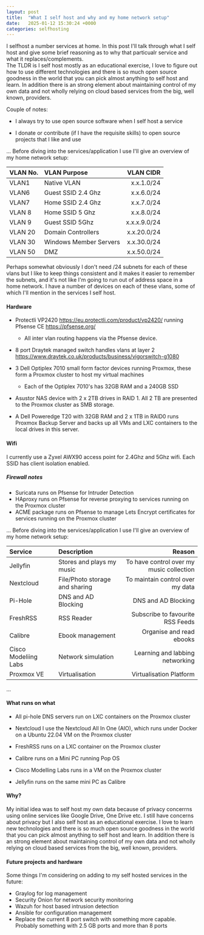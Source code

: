 ```yaml
---
layout: post
title:  "What I self host and why and my home network setup"
date:   2025-01-12 15:30:24 +0000
categories: selfhosting
---
```


I selfhost a number services at home.  In this post I'll talk through what I self host and give some brief reasoning as to why that particualr service and what it replaces/complements.  
The TLDR is I self host mostly as an educational exercise, I love to figure out how to use different technologies and there is so much open source goodness in the world that you can pick almost anything to self host and learn.  In addition there is an strong element about maintaining control of my own data and not wholly relying on cloud based services from the big, well known, providers.

Couple of notes:

- I always try to use open source software when I self host a service
  
- I donate or contribute (if I have the requisite skills) to open source projects that I like and use

...
Before diving into the services/application I use I'll give an overview of my home network setup:

| VLAN No. | VLAN Purpose | VLAN CIDR |
|:---------|:-------------|----------:|
| VLAN1    | Native VLAN  | x.x.1.0/24 |
| VLAN6    | Guest SSID 2.4 Ghz | x.x.6.0/24 |
| VLAN7    | Home SSID 2.4 Ghz | x.x.7.0/24  |
| VLAN 8   | Home SSID 5 Ghz   | x.x.8.0/24  |
| VLAN 9   | Guest SSID 5Ghz   | x.x.x.9.0/24|
| VLAN 20  | Domain Controllers| x.x.20.0/24 |
| VLAN 30  | Windows Member Servers | x.x.30.0/24 |
| VLAN 50  | DMZ               | x.x.50.0/24 |

Perhaps somewhat obviously I don't need /24 subnets for each of these vlans but I like to keep things consistent and it makes it easier to remember the subnets, and it's not like I'm going to run out of address space in a home network.  I have a number of devices on each of these vlans, some of which I'll mention in the services I self host.

#### Hardware

- Protectli VP2420 <https://eu.protectli.com/product/vp2420/> running Pfsense CE <https://pfsense.org/>
  - All inter vlan routing happens via the Pfsense device.

- 8 port Draytek managed switch handles vlans at layer 2 <https://www.draytek.co.uk/products/business/vigorswitch-g1080>
- 3 Dell Optiplex 7010 small form factor devices running Proxmox, these form a Proxmox cluster to host my virtual machines
  - Each of the Optiplex 7010's has 32GB RAM and a 240GB SSD
- Asustor NAS device with 2 x 2TB drives in RAID 1.  All 2 TB are presented to the Proxmox cluster as SMB storage.  
- A Dell Poweredge T20 with 32GB RAM and 2 x 1TB in RAID0 runs Proxmox Backup Server and backs up all VMs and LXC containers to the local drives in this server.


#### Wifi

I currently use a Zyxel AWX90 access point for 2.4Ghz and 5Ghz wifi.  Each SSID has client isolation enabled.

##### Firewall notes

- Suricata runs on Pfsense for Intruder Detection
- HAproxy runs on Pfsense for reverse proxying to services running on the Proxmox cluster
- ACME package runs on Pfsense to manage Lets Encrypt certificates for services running on the Proxmox cluster

...
Before diving into the services/application I use I'll give an overview of my home network setup:

| Service       | Description               | Reason                             |
|:--------------|:--------------------------|-----------------------------------:|
| Jellyfin      | Stores and plays my music | To have control over my music collection |
| Nextcloud     | File/Photo storage and sharing  | To maintain control over my data   |
| Pi-Hole       | DNS and AD Blocking       | DNS and AD Blocking                |
| FreshRSS      | RSS Reader                | Subscribe to favourite RSS Feeds   |
| Calibre       | Ebook management          | Organise and read ebooks           |
| Cisco Modeliing Labs | Network simulation | Learning and labbing networking     |
| Proxmox VE     | Virtualisation           | Virtualisation Platform            |

...

#### What runs on what

- All pi-hole DNS servers run on LXC containers on the Proxmox cluster

- Nextcloud I use the Nextcloud All In One (AIO), which runs under Docker on a Ubuntu 22.04 VM on the Proxmox cluster

- FreshRSS runs on a LXC container on the Proxmox cluster

- Calibre runs on a Mini PC running Pop OS

- Cisco Modelling Labs runs in a VM on the Proxmox cluster

- Jellyfin runs on the same mini PC as Calibre

#### Why?

My initial idea was to self host my own data because of privacy concerrns using online services like Google Drive, One Drive etc.
I still have concerns about privacy but I also self host as an educational exercise.  I love to learn new technologies and there is so much open source goodness in the world that you can pick almost anything to self host and learn.  In addition there is an strong element about maintaining control of my own data and not wholly relying on cloud based services from the big, well known, providers.

#### Future projects and hardware

Some things I'm considering on adding to my self hosted services in the future:

- Graylog for log management
- Security Onion for network security monitoring
- Wazuh for host based intrusion detection
- Ansible for configuration management
- Replace the current 8 port switch with something more capable.  Probably something with 2.5 GB ports and more than 8 ports
